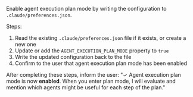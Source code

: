 Enable agent execution plan mode by writing the configuration to `.claude/preferences.json`.

Steps:
1. Read the existing `.claude/preferences.json` file if it exists, or create a new one
2. Update or add the `AGENT_EXECUTION_PLAN_MODE` property to `true`
3. Write the updated configuration back to the file
4. Confirm to the user that agent execution plan mode has been enabled

After completing these steps, inform the user: "✓ Agent execution plan mode is now **enabled**. When you enter plan mode, I will evaluate and mention which agents might be useful for each step of the plan."
